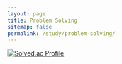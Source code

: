 ```yaml
---
layout: page
title: Problem Solving
sitemap: false
permalink: /study/problem-solving/
---
```


[![Solved.ac Profile](http://mazassumnida.wtf/api/v2/generate_badge?boj=jeey0124)](https://solved.ac/jeey0124/)